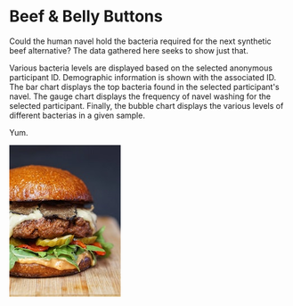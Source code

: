 # Beef & Belly Buttons
Could the human navel hold the bacteria required for the next synthetic beef alternative? The data gathered here seeks to show just that. 

Various bacteria levels are displayed based on the selected anonymous participant ID. Demographic information is shown with the associated ID. The bar chart displays the top bacteria found in the selected participant's navel. The gauge chart displays the frequency of navel washing for the selected participant. Finally, the bubble chart displays the various levels of different bacterias in a given sample.

Yum.

![burger](https://github.com/conorwhanson/Plotly_Belly_Buttons/blob/main/static/images/burger.jpg)
